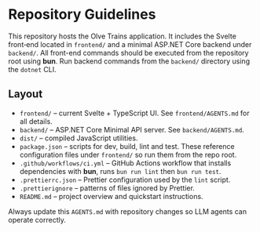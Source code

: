 # Repository Guidelines

This repository hosts the Olve Trains application. It includes the Svelte
front‑end located in `frontend/` and a minimal ASP.NET Core backend under
`backend/`. All front-end commands should be executed from the repository root
using **bun**. Run backend commands from the `backend/` directory using the
`dotnet` CLI.

## Layout

- `frontend/` – current Svelte + TypeScript UI. See `frontend/AGENTS.md` for all
  details.
- `backend/` – ASP.NET Core Minimal API server. See `backend/AGENTS.md`.
- `dist/` – compiled JavaScript utilities.
- `package.json` – scripts for dev, build, lint and test. These reference
  configuration files under `frontend/` so run them from the repo root.
- `.github/workflows/ci.yml` – GitHub Actions workflow that installs
  dependencies with **bun**, runs `bun run lint` then `bun run test`.
- `.prettierrc.json` – Prettier configuration used by the `lint` script.
- `.prettierignore` – patterns of files ignored by Prettier.
- `README.md` – project overview and quickstart instructions.

Always update this `AGENTS.md` with repository changes so LLM agents can operate
correctly.
